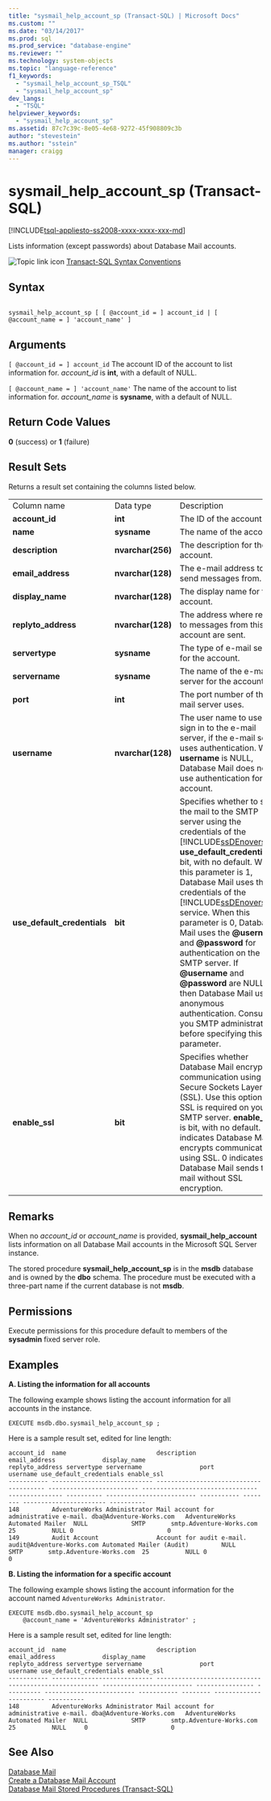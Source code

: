 ```yaml
---
title: "sysmail_help_account_sp (Transact-SQL) | Microsoft Docs"
ms.custom: ""
ms.date: "03/14/2017"
ms.prod: sql
ms.prod_service: "database-engine"
ms.reviewer: ""
ms.technology: system-objects
ms.topic: "language-reference"
f1_keywords: 
  - "sysmail_help_account_sp_TSQL"
  - "sysmail_help_account_sp"
dev_langs: 
  - "TSQL"
helpviewer_keywords: 
  - "sysmail_help_account_sp"
ms.assetid: 87c7c39c-8e05-4e68-9272-45f908809c3b
author: "stevestein"
ms.author: "sstein"
manager: craigg
---
```

# sysmail_help_account_sp (Transact-SQL)
[!INCLUDE[tsql-appliesto-ss2008-xxxx-xxxx-xxx-md](../../includes/tsql-appliesto-ss2008-xxxx-xxxx-xxx-md.md)]

  Lists information (except passwords) about Database Mail accounts.  
  
 ![Topic link icon](../../database-engine/configure-windows/media/topic-link.gif "Topic link icon") [Transact-SQL Syntax Conventions](../../t-sql/language-elements/transact-sql-syntax-conventions-transact-sql.md)  
  
## Syntax  
  
```  
  
sysmail_help_account_sp [ [ @account_id = ] account_id | [ @account_name = ] 'account_name' ]  
```  
  
## Arguments  
`[ @account_id = ] account_id`
 The account ID of the account to list information for. *account_id* is **int**, with a default of NULL.  
  
`[ @account_name = ] 'account_name'`
 The name of the account to list information for. *account_name* is **sysname**, with a default of NULL.  
  
## Return Code Values  
 **0** (success) or **1** (failure)  
  
## Result Sets  
 Returns a result set containing the columns listed below.  
  
||||  
|-|-|-|  
|Column name|Data type|Description|  
|**account_id**|**int**|The ID of the account.|  
|**name**|**sysname**|The name of the account.|  
|**description**|**nvarchar(256)**|The description for the account.|  
|**email_address**|**nvarchar(128)**|The e-mail address to send messages from.|  
|**display_name**|**nvarchar(128)**|The display name for the account.|  
|**replyto_address**|**nvarchar(128)**|The address where replies to messages from this account are sent.|  
|**servertype**|**sysname**|The type of e-mail server for the account.|  
|**servername**|**sysname**|The name of the e-mail server for the account.|  
|**port**|**int**|The port number of the e-mail server uses.|  
|**username**|**nvarchar(128)**|The user name to use to sign in to the e-mail server, if the e-mail server uses authentication. When **username** is NULL, Database Mail does not use authentication for this account.|  
|**use_default_credentials**|**bit**|Specifies whether to send the mail to the SMTP server using the credentials of the [!INCLUDE[ssDEnoversion](../../includes/ssdenoversion-md.md)]. **use_default_credentials** is bit, with no default. When this parameter is 1, Database Mail uses the credentials of the [!INCLUDE[ssDEnoversion](../../includes/ssdenoversion-md.md)] service. When this parameter is 0, Database Mail uses the **@username** and **@password** for authentication on the SMTP server. If **@username** and **@password** are NULL, then Database Mail uses anonymous authentication. Consult you SMTP administrator before specifying this parameter.|  
|**enable_ssl**|**bit**|Specifies whether Database Mail encrypts communication using Secure Sockets Layer (SSL). Use this option if SSL is required on your SMTP server. **enable_ssl** is bit, with no default. 1 indicates Database Mail encrypts communication using SSL. 0 indicates Database Mail sends the mail without SSL encryption.|  
  
## Remarks  
 When no *account_id* or *account_name* is provided, **sysmail_help_account** lists information on all Database Mail accounts in the Microsoft SQL Server instance.  
  
 The stored procedure **sysmail_help_account_sp** is in the **msdb** database and is owned by the **dbo** schema. The procedure must be executed with a three-part name if the current database is not **msdb**.  
  
## Permissions  
 Execute permissions for this procedure default to members of the **sysadmin** fixed server role.  
  
## Examples  
 **A. Listing the information for all accounts**  
  
 The following example shows listing the account information for all accounts in the instance.  
  
```  
EXECUTE msdb.dbo.sysmail_help_account_sp ;  
```  
  
 Here is a sample result set, edited for line length:  
  
```  
account_id  name                         description                             email_address             display_name                     replyto_address servertype servername                port        username use_default_credentials enable_ssl  
----------- ---------------------------- --------------------------------------- ------------------------- -------------------------------- --------------- ---------- ------------------------- ----------- -------- ----------------------- ----------  
148         AdventureWorks Administrator Mail account for administrative e-mail. dba@Adventure-Works.com   AdventureWorks Automated Mailer  NULL            SMTP       smtp.Adventure-Works.com  25          NULL 0                          0        
149         Audit Account                Account for audit e-mail.               audit@Adventure-Works.com Automated Mailer (Audit)         NULL            SMTP       smtp.Adventure-Works.com  25          NULL 0                          0        
```  
  
 **B. Listing the information for a specific account**  
  
 The following example shows listing the account information for the account named `AdventureWorks Administrator`.  
  
```  
EXECUTE msdb.dbo.sysmail_help_account_sp  
    @account_name = 'AdventureWorks Administrator' ;  
```  
  
 Here is a sample result set, edited for line length:  
  
```  
account_id  name                         description                             email_address             display_name                     replyto_address servertype servername                port        username use_default_credentials enable_ssl  
----------- ---------------------------- ------------------------------------------------------ ------------------------- ---------------- ---------- ------------------------- ----------- -------- ----------------------- ----------  
148         AdventureWorks Administrator Mail account for administrative e-mail. dba@Adventure-Works.com   AdventureWorks Automated Mailer  NULL            SMTP       smtp.Adventure-Works.com  25          NULL     0                       0       
```  
  
## See Also  
 [Database Mail](../../relational-databases/database-mail/database-mail.md)   
 [Create a Database Mail Account](../../relational-databases/database-mail/create-a-database-mail-account.md)   
 [Database Mail Stored Procedures &#40;Transact-SQL&#41;](../../relational-databases/system-stored-procedures/database-mail-stored-procedures-transact-sql.md)  
  
  
